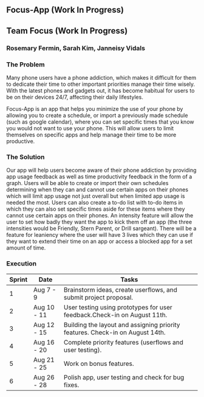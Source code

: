 
## **Focus-App (Work In Progress)**  
## **Team Focus (Work In Progress)**  
### **Rosemary Fermin, Sarah Kim, Janneisy Vidals**  

### The Problem 

Many phone users have a phone addiction, which makes it difficult for them to dedicate their time to other important priorities manage their time wisely. With the latest phones and gadgets out, it has become habitual for users to be on their devices 24/7, affecting their daily lifestyles. 

 Focus-App is an app that helps you minimize the use of your phone by allowing you to create a schedule, or import a previously made schedule (such as google calendar), where you can set specific times that you know you would not want to use your phone. This will allow users to limit themselves on specific apps and help manage their time to be more productive.

### The Solution 

Our app will help users become aware of their phone addiction by providing app usage feedback as well as time productivity feedback in the form of a graph. Users will be able to create or import their own schedules determining when they can and cannot use certain apps on their phones which will limit app usage not just overall but when limited app usage is needed the most. Users can also create a to-do list with to-do items in which they can also set specific times aside for these items where they cannot use certain apps on their phones. An intensity feature will allow the user to set how badly they want the app to kick them off an app (the three intensities would be Friendly, Stern Parent, or Drill sargeant). There will be a feature for leaniency where the user will have 3 lives which they can use if they want to extend their time on an app or access a blocked app for a set amount of time. 


### Execution

| Sprint | Date | Tasks | 
|----|----|---|
| 1 | Aug 7 - 9 | Brainstorm ideas, create userflows, and submit project proposal. |
| 2 | Aug 10 - 11 | User testing using prototypes for user feedback.Check-in on August 11th. |
| 3 | Aug 12 - 15 | Building the layout and assigning priority features. Check-in on August 14th. |
| 4 | Aug 16 - 20 | Complete priority features (userflows and user testing). |
| 5 | Aug 21 - 25 | Work on bonus features. |
| 6 | Aug 26 - 28 | Polish app, user testing and check for bug fixes. |
